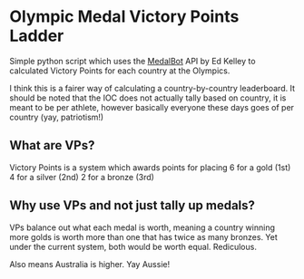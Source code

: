 # Olympic Medal Victory Points Ladder
Simple python script which uses the [MedalBot](http://www.medalbot.com/) API by Ed Kelley to calculated Victory Points for each country at the Olympics.

I think this is a fairer way of calculating a country-by-country leaderboard.
It should be noted that the IOC does not actually tally based on country, it is meant to be per athlete, however basically everyone these days goes of per country (yay, patriotism!) 

## What are VPs?
Victory Points is a system which awards points for placing
6 for a gold (1st)
4 for a silver (2nd)
2 for a bronze (3rd) 

## Why use VPs and not just tally up medals? 
VPs balance out what each medal is worth, meaning a country winning more golds is worth more than one that has twice as many bronzes.
Yet under the current system, both would be worth equal. Rediculous. 

Also means Australia is higher. Yay Aussie! 
